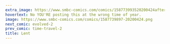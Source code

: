 ```yaml
---
extra_image: https://www.smbc-comics.com/comics/158773993520200424after.png
hovertext: No YOU'RE posting this at the wrong time of year.
image: https://www.smbc-comics.com/comics/1587739897-20200424.png
next_comic: evolved-2
prev_comic: time-travel-2
title: Lent
---
```


